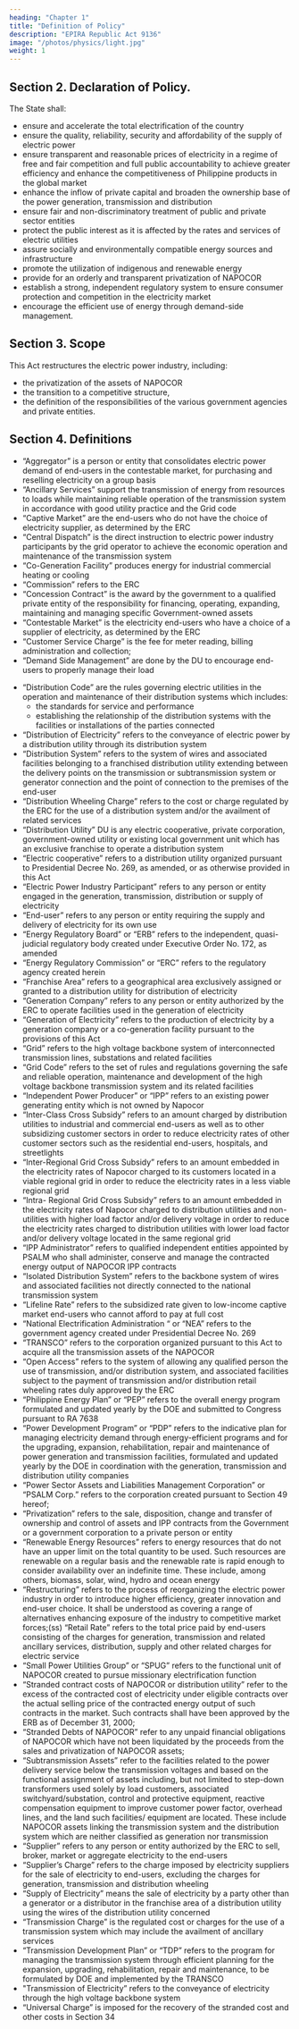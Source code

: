 ```yaml
---
heading: "Chapter 1"
title: "Definition of Policy"
description: "EPIRA Republic Act 9136"
image: "/photos/physics/light.jpg"
weight: 1
---
```



<!-- SECTION 1. Short Title. – This Act shall be known as the “Electric Power Industry Reform Act of 2001”.  -->


## Section 2. Declaration of Policy. 

The State shall:

- ensure and accelerate the total electrification of the country
- ensure the quality, reliability, security and affordability of the supply of electric power
- ensure transparent and reasonable prices of electricity in a regime of free and fair competition and full public accountability to achieve greater efficiency and enhance the competitiveness of Philippine products in the global market
- enhance the inflow of private capital and broaden the ownership base of the power generation, transmission and distribution
- ensure fair and non-discriminatory treatment of public and private sector entities
- protect the public interest as it is affected by the rates and services of electric utilities
- assure socially and environmentally compatible energy sources and infrastructure
- promote the utilization of indigenous and renewable energy
- provide for an orderly and transparent privatization of NAPOCOR
- establish a strong, independent regulatory system to ensure consumer protection and competition in the electricity market
- encourage the efficient use of energy through demand-side management.


## Section 3. Scope

This Act restructures the electric power industry, including:
- the privatization of the assets of NAPOCOR
- the transition to a competitive structure,
- the definition of the responsibilities of the various government agencies and private entities.


## Section 4. Definitions

- “Aggregator” is a person or entity that consolidates electric power demand of end-users in the contestable market, for  purchasing and reselling electricity on a group basis
- “Ancillary Services” support the transmission of energy from resources to loads while maintaining reliable operation of the transmission system in accordance with good utility practice and the Grid code
- “Captive Market” are the end-users who do not have the choice of electricity supplier, as determined by the ERC
- “Central Dispatch” is the direct instruction to electric power industry participants by the grid operator to achieve the economic operation and maintenance of the transmission system
- “Co-Generation Facility” produces energy for industrial commercial heating or cooling
- “Commission” refers to the ERC
- “Concession Contract” is the award by the government to a qualified private entity of the responsibility for financing, operating, expanding, maintaining and managing specific Government-owned assets
- “Contestable Market” is the electricity end-users who have a choice of a supplier of electricity, as determined by the ERC
- “Customer Service Charge” is the fee for meter reading, billing administration and collection;
- “Demand Side Management” are done by the DU to encourage end-users to properly manage their load
<!-- - k) “Department of Energy” or “DOE” refers to the government agency created pursuant to Republic Act No. 7638 whose expanded functions are provided herein;
(l) “Department of Finance” or “DOF” refers to the government agency created pursuant to
Executive Order No. 127; -->
- “Distribution Code” are the rules governing electric utilities in the operation and maintenance of their distribution systems which includes:
  - the standards for service and performance
  - establishing the relationship of the distribution systems with the facilities or installations of the parties connected
- “Distribution of Electricity” refers to the conveyance of electric power by a distribution utility through its distribution system
- “Distribution System” refers to the system of wires and associated facilities belonging to a franchised distribution utility extending between the delivery points on the transmission or subtransmission system or generator connection and the point of connection to the premises of the end-user
- “Distribution Wheeling Charge” refers to the cost or charge regulated by the ERC for the use of a distribution system and/or the availment of related services
- “Distribution Utility” DU is any electric cooperative, private corporation, government-owned utility or existing local government unit which has an exclusive franchise to operate a distribution system
- “Electric cooperative” refers to a distribution utility organized pursuant to Presidential Decree No. 269, as amended, or as otherwise provided in this Act
- “Electric Power Industry Participant” refers to any person or entity engaged in the generation, transmission, distribution or supply of electricity
- “End-user” refers to any person or entity requiring the supply and delivery of electricity for its own use
- “Energy Regulatory Board” or “ERB” refers to the independent, quasi-judicial regulatory body created under Executive Order No. 172, as amended
- “Energy Regulatory Commission” or “ERC” refers to the regulatory agency created herein
- “Franchise Area” refers to a geographical area exclusively assigned or granted to a distribution utility for distribution of electricity
- “Generation Company” refers to any person or entity authorized by the ERC to operate facilities used in the generation of electricity
- “Generation of Electricity” refers to the production of electricity by a generation company or a co-generation facility pursuant to the provisions of this Act
- “Grid” refers to the high voltage backbone system of interconnected transmission lines, substations and related facilities
- “Grid Code” refers to the set of rules and regulations governing the safe and reliable operation, maintenance and development of the high voltage backbone transmission system and its related facilities
- “Independent Power Producer” or “IPP” refers to an existing power generating entity which is not owned by Napocor
- “Inter-Class Cross Subsidy” refers to an amount charged by distribution utilities to industrial and commercial end-users as well as to other subsidizing customer sectors in order to reduce electricity rates of other customer sectors such as the residential end-users, hospitals, and streetlights
- “Inter-Regional Grid Cross Subsidy” refers to an amount embedded in the electricity rates of Napocor charged to its customers located in a viable regional grid in order to reduce the electricity rates in a less viable regional grid
- “Intra- Regional Grid Cross Subsidy” refers to an amount embedded in the electricity rates of Napocor charged to distribution utilities and non-utilities with higher load factor and/or delivery voltage in order to reduce the electricity rates charged to distribution utilities with lower load factor and/or delivery voltage located in the same regional grid
- “IPP Administrator” refers to qualified independent entities appointed by PSALM who shall administer, conserve and manage the contracted energy output of NAPOCOR IPP contracts
- “Isolated Distribution System” refers to the backbone system of wires and associated facilities not directly connected to the national transmission system
- “Lifeline Rate” refers to the subsidized rate given to low-income captive market end-users who cannot afford to pay at full cost
- “National Electrification Administration “ or “NEA” refers to the government agency created under Presidential Decree No. 269
- “TRANSCO” refers to the corporation organized pursuant to this Act to acquire all the transmission assets of the NAPOCOR
- “Open Access” refers to the system of allowing any qualified person the use of transmission, and/or distribution system, and associated facilities subject to the payment of transmission and/or distribution retail wheeling rates duly approved by the ERC
- “Philippine Energy Plan” or “PEP” refers to the overall energy program formulated and updated yearly by the DOE and submitted to Congress pursuant to RA 7638
- “Power Development Program” or “PDP” refers to the indicative plan for managing electricity demand through energy-efficient programs and for the upgrading, expansion, rehabilitation, repair and maintenance of power generation and transmission facilities, formulated and updated yearly by the DOE in coordination with the generation, transmission and distribution utility companies
- “Power Sector Assets and Liabilities Management Corporation” or “PSALM Corp.” refers to the corporation created pursuant to Section 49 hereof; 
- “Privatization” refers to the sale, disposition, change and transfer of ownership and control of assets and IPP contracts from the Government or a government corporation to a private person or entity
- “Renewable Energy Resources” refers to energy resources that do not have an upper limit on the total quantity to be used. Such resources are renewable on a regular basis and the renewable rate is rapid enough to consider availability over an indefinite time. These include, among others, biomass, solar, wind, hydro and ocean energy
- “Restructuring” refers to the process of reorganizing the electric power industry in order to introduce higher efficiency, greater innovation and end-user choice. It shall be understood as covering a range of alternatives enhancing exposure of the industry to competitive market forces;(ss) “Retail Rate” refers to the total price paid by end-users consisting of the charges for generation, transmission and related ancillary services, distribution, supply and other related charges for electric service
- “Small Power Utilities Group” or “SPUG” refers to the functional unit of NAPOCOR created to pursue missionary electrification function
- “Stranded contract costs of NAPOCOR or distribution utility” refer to the excess of the contracted cost of electricity under eligible contracts over the actual selling price of the contracted energy output of such contracts in the market. Such contracts shall have been approved by the ERB as of December 31, 2000;
- “Stranded Debts of NAPOCOR” refer to any unpaid financial obligations of NAPOCOR which have not been liquidated by the proceeds from the sales and privatization of NAPOCOR assets; 
- “Subtransmission Assets” refer to the facilities related to the power delivery service below the transmission voltages and based on the functional assignment of assets including, but not limited to step-down transformers used solely by load customers, associated switchyard/substation, control and protective equipment, reactive compensation equipment to improve customer power factor, overhead lines, and the land such facilities/ equipment are located. These include NAPOCOR assets linking the transmission system and the distribution system which are neither classified as generation nor transmission
- “Supplier” refers to any person or entity authorized by the ERC to sell, broker, market or
aggregate electricity to the end-users
- “Supplier’s Charge” refers to the charge imposed by electricity suppliers for the sale of electricity to end-users, excluding the charges for generation, transmission and distribution wheeling
- “Supply of Electricity” means the sale of electricity by a party other than a generator or a distributor in the franchise area of a distribution utility using the wires of the distribution utility concerned
- “Transmission Charge” is the regulated cost or charges for the use of a transmission system which may include the availment of ancillary services
- “Transmission Development Plan” or “TDP” refers to the program for managing the transmission system through efficient planning for the expansion, upgrading, rehabilitation, repair and maintenance, to be formulated by DOE and implemented by the TRANSCO
- "Transmission of Electricity” refers to the conveyance of electricity through the high voltage backbone system
- “Universal Charge” is imposed for the recovery of the stranded cost and other costs in Section 34
